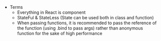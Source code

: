 + Terms
	+ Everything in React is component
	+ StateFul & StateLess (State can be used both in class and function)
	+ When passing functions, it is recommended to pass the reference of the function (using .bind to pass args) rather than anonymous function for the sake of high performance 